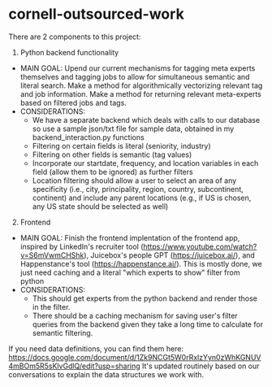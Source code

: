 # cornell-outsourced-work

There are 2 components to this project:
1. Python backend functionality
  - MAIN GOAL: Upend our current mechanisms for tagging meta experts themselves and tagging jobs to allow for simultaneous semantic and literal search. Make a method for algorithmically vectorizing relevant tag and job information. Make a method for returning relevant meta-experts based on filtered jobs and tags. 
  - CONSIDERATIONS:
      * We have a separate backend which deals with calls to our database so use a sample json/txt file for sample data, obtained in my backend_interaction.py functions
      * Filtering on certain fields is literal (seniority, industry)
      * Filtering on other fields is semantic (tag values)
      * Incorporate our startdate, frequency, and location variables in each field (allow them to be ignored) as further filters
      * Location filtering should allow a user to select an area of any specificity (i.e., city, principality, region, country, subcontinent, continent) and include any parent locations (e.g., if US is chosen, any US state should be selected as well)
      
2. Frontend
  - MAIN GOAL: Finish the frontend implentation of the frontend app, inspired by LinkedIn's recruiter tool (https://www.youtube.com/watch?v=S6mVwmCHShk), Juicebox's people GPT (https://juicebox.ai/), and Happenstance's tool (https://happenstance.ai/). This is mostly done, we just need caching and a literal "which experts to show" filter from python 
  - CONSIDERATIONS:
      * This should get experts from the python backend and render those in the filter.
      * There should be a caching mechanism for saving user's filter queries from the backend given they take a long time to calculate for semantic filtering.

If you need data definitions, you can find them here: https://docs.google.com/document/d/1Zk9NCGt5W0rRxlzYyn0zWhKGNUV4mBOm5R5sKlvGdlQ/edit?usp=sharing
It's updated routinely based on our conversations to explain the data structures we work with.
